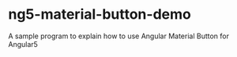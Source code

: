 # ng5-material-button-demo
A sample program to explain how to use Angular Material Button for Angular5
